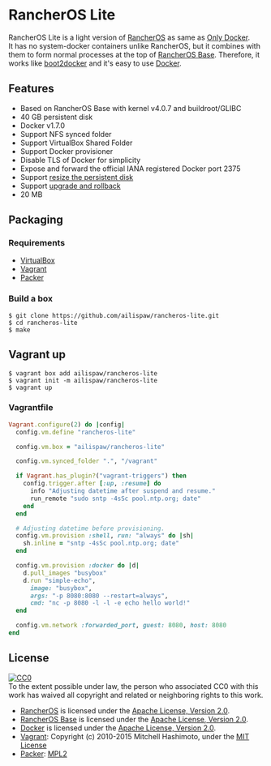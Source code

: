 # RancherOS Lite

RancherOS Lite is a light version of [RancherOS](https://github.com/rancherio/os) as same as [Only Docker](https://github.com/ibuildthecloud/only-docker).  
It has no system-docker containers unlike RancherOS, but it combines with them to form normal processes at the top of [RancherOS Base](https://github.com/rancherio/os-base). Therefore, it works like [boot2docker](https://github.com/boot2docker/boot2docker) and it's easy to use [Docker](https://github.com/docker/docker).

## Features

- Based on RancherOS Base with kernel v4.0.7 and buildroot/GLIBC
- 40 GB persistent disk
- Docker v1.7.0
- Support NFS synced folder
- Support VirtualBox Shared Folder
- Support Docker provisioner
- Disable TLS of Docker for simplicity
- Expose and forward the official IANA registered Docker port 2375
- Support [resize the persistent disk](https://github.com/ailispaw/rancheros-lite/tree/master/contrib/resizedisk)
- Support [upgrade and rollback](https://github.com/ailispaw/rancheros-lite/tree/master/contrib/upgrade)
- 20 MB

## Packaging

### Requirements

- [VirtualBox](https://www.virtualbox.org/)
- [Vagrant](https://www.vagrantup.com/)
- [Packer](https://packer.io/)

### Build a box

```
$ git clone https://github.com/ailispaw/rancheros-lite.git
$ cd rancheros-lite
$ make
```

## Vagrant up

```
$ vagrant box add ailispaw/rancheros-lite
$ vagrant init -m ailispaw/rancheros-lite
$ vagrant up
```

### Vagrantfile

```ruby
Vagrant.configure(2) do |config|
  config.vm.define "rancheros-lite"

  config.vm.box = "ailispaw/rancheros-lite"

  config.vm.synced_folder ".", "/vagrant"

  if Vagrant.has_plugin?("vagrant-triggers") then
    config.trigger.after [:up, :resume] do
      info "Adjusting datetime after suspend and resume."
      run_remote "sudo sntp -4sSc pool.ntp.org; date"
    end
  end

  # Adjusting datetime before provisioning.
  config.vm.provision :shell, run: "always" do |sh|
    sh.inline = "sntp -4sSc pool.ntp.org; date"
  end

  config.vm.provision :docker do |d|
    d.pull_images "busybox"
    d.run "simple-echo",
      image: "busybox",
      args: "-p 8080:8080 --restart=always",
      cmd: "nc -p 8080 -l -l -e echo hello world!"
  end

  config.vm.network :forwarded_port, guest: 8080, host: 8080
end
```

## License

[![CC0](http://i.creativecommons.org/p/zero/1.0/88x31.png)](http://creativecommons.org/publicdomain/zero/1.0/)  
To the extent possible under law, the person who associated CC0 with this work has waived all copyright and related or neighboring rights to this work.

- [RancherOS](https://github.com/rancherio/os) is licensed under the [Apache License, Version 2.0](http://www.apache.org/licenses/LICENSE-2.0).
- [RancherOS Base](https://github.com/rancherio/os-base) is licensed under the [Apache License, Version 2.0](http://www.apache.org/licenses/LICENSE-2.0).
- [Docker](https://github.com/docker/docker) is licensed under the [Apache License, Version 2.0](http://www.apache.org/licenses/LICENSE-2.0).
- [Vagrant](http://www.vagrantup.com/): Copyright (c) 2010-2015 Mitchell Hashimoto, under the [MIT License](https://github.com/mitchellh/vagrant/blob/master/LICENSE)
- [Packer](https://github.com/mitchellh/packer): [MPL2](https://github.com/mitchellh/packer/blob/master/LICENSE)

